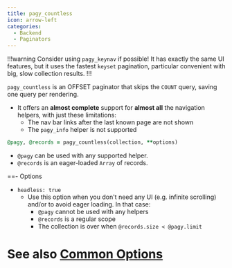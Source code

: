 ```yaml
---
title: pagy_countless
icon: arrow-left
categories:
  - Backend
  - Paginators
---
```


!!!warning Consider using `pagy_keynav` if possible!
It has exactly the same UI features, but it uses the fastest `keyset` pagination, particular convenient with big, slow collection results. 
!!!

`pagy_countless` is an OFFSET paginator that skips the `COUNT` query, saving one query per rendering.

- It offers an **almost complete** support for **almost all** the navigation helpers, with just these limitations:
  - The nav bar links after the last known page are not shown
  - The `pagy_info` helper is not supported

```ruby Controller 
@pagy, @records = pagy_countless(collection, **options)
```

- `@pagy` can be used with any supported helper.
- `@records` is an eager-loaded `Array` of records.

==- Options

- `headless: true`
  - Use this option when you don't need any UI (e.g. infinite scrolling) and/or to avoid eager loading. In that case:
    - `@pagy` cannot be used with any helpers
    - `@records` is a regular scope
    - The collection is over when `@records.size < @pagy.limit`
 
See also [Common Options](../paginators.md#common-options)
===

